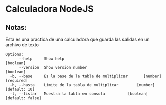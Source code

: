 # Calculadora NodeJS

## Notas:

Esta es una practica de una calculadora que guarda las salidas en un archivo de texto

```
Options:
      --help     Show help                                             [boolean]
      --version  Show version number                                   [boolean]
  -b, --base     Es la base de la tabla de multiplicar       [number] [required]
  -h, --hasta    Limite de la tabla de multiplicar        [number] [default: 10]
  -l, --listar   Muestra la tabla en consola          [boolean] [default: false]
```
